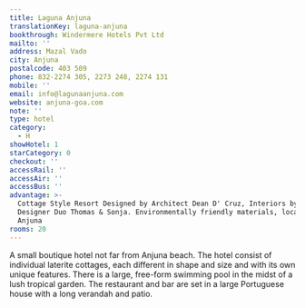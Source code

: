 ```yaml
---
title: Laguna Anjuna
translationKey: laguna-anjuna
bookthrough: Windermere Hotels Pvt Ltd
mailto: ''
address: Mazal Vado
city: Anjuna
postalcode: 403 509
phone: 832-2274 305, 2273 248, 2274 131
mobile: ''
email: info@lagunaanjuna.com
website: anjuna-goa.com
note: ''
type: hotel
category:
  - H
showHotel: 1
starCategory: 0
checkout: ''
accessRail: ''
accessAir: ''
accessBus: ''
advantage: >-
  Cottage Style Resort Designed by Architect Dean D' Cruz, Interiors by Swiss
  Designer Duo Thomas & Sonja. Environmentally friendly materials, located in 
  Anjuna 
rooms: 20
---
```

A small boutique hotel not far from Anjuna beach. The hotel consist of individual laterite cottages, each different in shape and size and with its own unique features. There is a large, free-form swimming pool in the midst of a lush tropical garden. The restaurant and bar are set in a large Portuguese house with a long verandah and patio.